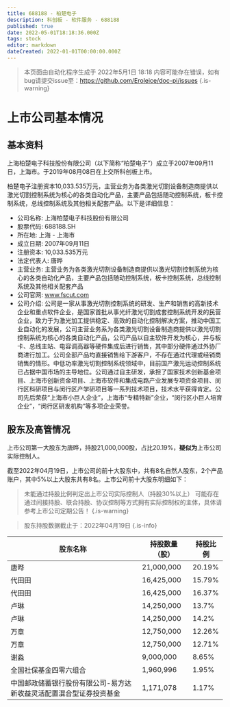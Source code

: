 ```yaml
---
title: 688188 - 柏楚电子
description: 科创板 - 软件服务 - 688188
published: true
date: 2022-05-01T18:18:36.000Z
tags: stock
editor: markdown
dateCreated: 2022-01-01T00:00:00.000Z
---
```


> 本页面由自动化程序生成于 2022年5月1日 18:18
> 内容可能存在错误，如有bug请提交issue至：https://github.com/Eroleice/doc-pi/issues
{.is-warning}

# 上市公司基本情况

## 基本资料

上海柏楚电子科技股份有限公司（以下简称“柏楚电子”）成立于2007年09月11日，上海市。于2019年08月08日在上交所科创板上市。

柏楚电子注册资本10,033.535万元，主营业务为各类激光切割设备制造商提供以激光切割控制系统为核心的各类自动化产品，主要产品包括随动控制系统，板卡控制系统，总线控制系统及其他相关配套产品。以下是详细信息：

- 公司名称: 上海柏楚电子科技股份有限公司
- 股票代码: 688188.SH
- 所在地: 上海 - 上海市
- 成立日期: 2007年09月11日
- 注册资本: 10,033.535万元
- 法定代表人: 唐晔
- 主营业务: 主营业务为各类激光切割设备制造商提供以激光切割控制系统为核心的各类自动化产品，主要产品包括随动控制系统，板卡控制系统，总线控制系统及其他相关配套产品
- 公司官网: www.fscut.com
- 公司介绍: 公司是一家从事激光切割控制系统的研发、生产和销售的高新技术企业和重点软件企业，是国家首批从事光纤激光切割成套控制系统开发的民营企业，致力于为激光加工提供稳定、高效的自动化控制解决方案，推动中国工业自动化的发展，公司主营业务系为各类激光切割设备制造商提供以激光切割控制系统为核心的各类自动化产品，公司产品以自主软件开发为核心，并与板卡、总线主站、电容调高器等硬件集成后进行销售，其中部分硬件通过外协厂商进行加工。公司全部产品均直接销售给下游客户，不存在通过代理或经销商销售的情形。中低功率激光切割控制系统领域中，目前国产激光运动控制系统已占据中国市场的主导地位。公司通过自主研发，承担了国家技术创新基金项目、上海市创新资金项目、上海市软件和集成电路产业发展专项资金项目、闵行区科研项目与闵行区产学研项目等一系列技术项目，技术水平获得肯定。公司先后荣获“上海市小巨人企业”，上海市“专精特新”企业，“闵行区小巨人培育企业”，“闵行区研发机构”等多项企业荣誉。


## 股东及高管情况

上市公司第一大股东为唐晔，持股21,000,000股，占比20.19%，**疑似为**上市公司实际控制人。

截至2022年04月19日，上市公司的前十大股东中，共有8名自然人股东，2个产品账户，其中5%以上大股东共有8名。上市公司前十大股东明细如下：

> 未能通过持股比例判定出上市公司实际控制人（持股30%以上）
> 可能存在通过间接持股、联合持股、协议控制等方式拥有实际控制权的主体，具体请参考上市公司定期公告！
{.is-warning}

> 股东持股数据截止于：2022年04月19日
{.is-info}

| 股东名称 | 持股数量（股） | 持股比例 |
| --- | --- | --- |
| 唐晔 | 21,000,000 | 20.19% |
| 代田田 | 16,425,000 | 15.79% |
| 代田田 | 16,425,000 | 16.37% |
| 卢琳 | 14,250,000 | 13.7% |
| 卢琳 | 14,250,000 | 14.2% |
| 万章 | 12,750,000 | 12.26% |
| 万章 | 12,750,000 | 12.71% |
| 谢淼 | 9,000,000 | 8.65% |
| 全国社保基金四零六组合 | 1,960,996 | 1.95% |
| 中国邮政储蓄银行股份有限公司-易方达新收益灵活配置混合型证券投资基金 | 1,171,078 | 1.17% |




